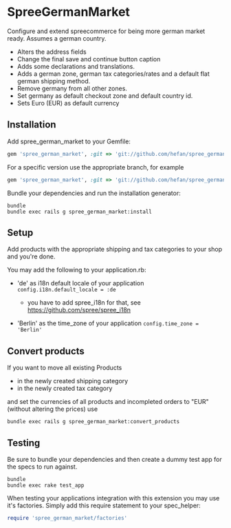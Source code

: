 SpreeGermanMarket
=================

Configure and extend spreecommerce for being more german market ready. Assumes a german country.

- Alters the address fields
- Change the final save and continue button caption
- Adds some declarations and translations.
- Adds a german zone, german tax categories/rates and a default flat german shipping method.
- Remove germany from all other zones.
- Set germany as default checkout zone and default country id.
- Sets Euro (EUR) as default currency


Installation
------------

Add spree_german_market to your Gemfile:

```ruby
gem 'spree_german_market', :git => 'git://github.com/hefan/spree_german_market.git'
```

For a specific version use the appropriate branch, for example

```ruby
gem 'spree_german_market', :git => 'git://github.com/hefan/spree_german_market.git', :branch => 'master'
```


Bundle your dependencies and run the installation generator:

```shell
bundle
bundle exec rails g spree_german_market:install
```


Setup
-----

Add products with the appropriate shipping and tax categories to your shop and you're done.

You may add the following to your application.rb:

- 'de' as i18n default locale of your application `config.i18n.default_locale = :de`
  - you have to add spree_i18n for that, see https://github.com/spree/spree_i18n

- 'Berlin' as the time_zone of your application `config.time_zone = 'Berlin'`


Convert products
----------------

If you want to move all existing Products
 - in the newly created shipping category
 - in the newly created tax category

and set the currencies of all products and incompleted orders to "EUR" (without altering the prices) use

```shell
bundle exec rails g spree_german_market:convert_products
```

Testing
-------

Be sure to bundle your dependencies and then create a dummy test app for the specs to run against.

```shell
bundle
bundle exec rake test_app
```

When testing your applications integration with this extension you may use it's factories.
Simply add this require statement to your spec_helper:

```ruby
require 'spree_german_market/factories'
```
